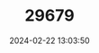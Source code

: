 ---
title: "29679"
category: "Mustela eversmanii"
draft: false
date: 2024-02-22 13:03:50
languages:
  English: ["Steppe Weasel", "Steppe Polecat"]
  French: ["Putois des Steppes"]
  Spanish; Castilian: ["Turón de la Estepa"]
---